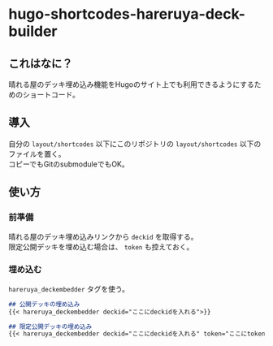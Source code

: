 # hugo-shortcodes-hareruya-deck-builder
## これはなに？
晴れる屋のデッキ埋め込み機能をHugoのサイト上でも利用できるようにするためのショートコード。

## 導入
自分の `layout/shortcodes` 以下にこのリポジトリの `layout/shortcodes` 以下のファイルを置く。  
コピーでもGitのsubmoduleでもOK。  

## 使い方
### 前準備
晴れる屋のデッキ埋め込みリンクから `deckid` を取得する。  
限定公開デッキを埋め込む場合は、 `token` も控えておく。  

### 埋め込む
`hareruya_deckembedder` タグを使う。  

```markdown
## 公開デッキの埋め込み
{{< hareruya_deckembedder deckid="ここにdeckidを入れる">}}

## 限定公開デッキの埋め込み
{{< hareruya_deckembedder deckid="ここにdeckidを入れる" token="ここにtokenを入れる" >}}
```
